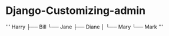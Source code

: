 # Django-Customizing-admin


'''
Harry
├── Bill
└── Jane
    ├── Diane
    │   └── Mary
    └── Mark
'''
